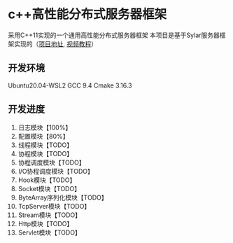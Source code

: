 # c++高性能分布式服务器框架

采用C++11实现的一个通用高性能分布式服务器框架
本项目是基于Sylar服务器框架实现的（[项目地址](https://github.com/sylar-yin/sylar), [视频教程](https://www.bilibili.com/video/BV184411s7qF)）

## 开发环境
Ubuntu20.04-WSL2
GCC 9.4
Cmake 3.16.3

## 开发进度
1. 日志模块【100%】
2. 配置模块【80%】
3. 线程模块【TODO】
4. 协程模块【TODO】
5. 协程调度模块【TODO】
6. I/O协程调度模块【TODO】
7. Hook模块【TODO】
8. Socket模块【TODO】
9. ByteArray序列化模块【TODO】
10. TcpServer模块【TODO】
11. Stream模块【TODO】
12. Http模块【TODO】
13. Servlet模块【TODO】
